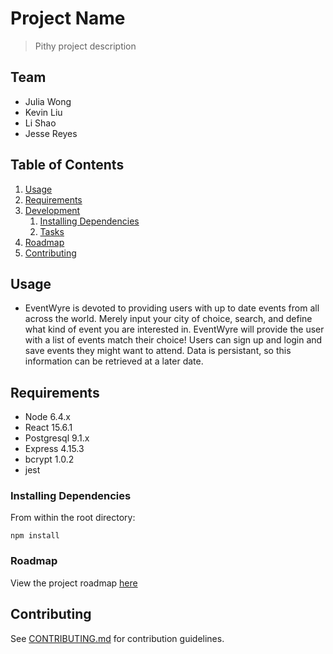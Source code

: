 # Project Name

> Pithy project description

## Team

  - Julia Wong
  - Kevin Liu
  - Li Shao
  - Jesse Reyes

## Table of Contents

1. [Usage](#Usage)
1. [Requirements](#requirements)
1. [Development](#development)
    1. [Installing Dependencies](#installing-dependencies)
    1. [Tasks](#tasks)
1. [Roadmap](#roadmap)
1. [Contributing](#contributing)

## Usage

- EventWyre is devoted to providing users with up to date events from all across the world.
Merely input your city of choice, search, and define what kind of event you are interested in. 
EventWyre will provide the user with a list of events match their choice! 
Users can sign up and login and save events they might want to attend. Data is persistant, so
this information can be retrieved at a later date. 

## Requirements

- Node 6.4.x
- React 15.6.1
- Postgresql 9.1.x
- Express 4.15.3
- bcrypt 1.0.2
- jest 

### Installing Dependencies

From within the root directory:

```
npm install

```

### Roadmap

View the project roadmap [here](https://www.lucidchart.com/documents/edit/47bc6b40-5bb8-4987-9c9d-089af916867a?shared=true&#)


## Contributing

See [CONTRIBUTING.md](CONTRIBUTING.md) for contribution guidelines.

